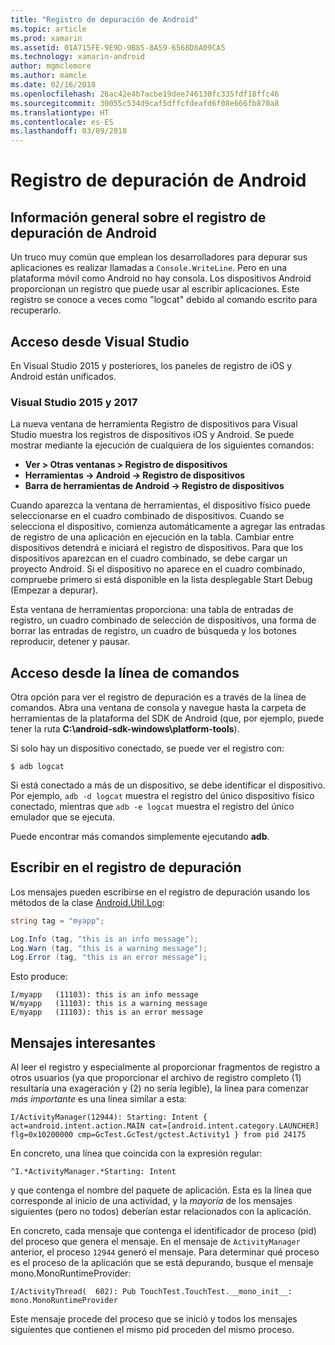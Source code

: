 ```yaml
---
title: "Registro de depuración de Android"
ms.topic: article
ms.prod: xamarin
ms.assetid: 01A715FE-9E9D-9B85-8A59-6568D8A09CA5
ms.technology: xamarin-android
author: mgmclemore
ms.author: mamcle
ms.date: 02/16/2018
ms.openlocfilehash: 26ac42e4b7acbe19dee746130fc335fdf18ffc46
ms.sourcegitcommit: 30055c534d9caf5dffcfdeafd6f08e666fb870a8
ms.translationtype: HT
ms.contentlocale: es-ES
ms.lasthandoff: 03/09/2018
---
```

# <a name="android-debug-log"></a>Registro de depuración de Android

## <a name="android-debug-log-overview"></a>Información general sobre el registro de depuración de Android

Un truco muy común que emplean los desarrolladores para depurar sus aplicaciones es realizar llamadas a `Console.WriteLine`. Pero en una plataforma móvil como Android no hay consola. Los dispositivos Android proporcionan un registro que puede usar al escribir aplicaciones. Este registro se conoce a veces como "logcat" debido al comando escrito para recuperarlo.

## <a name="accessing-from-visual-studio"></a>Acceso desde Visual Studio

En Visual Studio 2015 y posteriores, los paneles de registro de iOS y Android están unificados.

### <a name="visual-studio-2015--2017"></a>Visual Studio 2015 y 2017

La nueva ventana de herramienta Registro de dispositivos para Visual Studio muestra los registros de dispositivos iOS y Android. Se puede mostrar mediante la ejecución de cualquiera de los siguientes comandos: 

-   **Ver > Otras ventanas > Registro de dispositivos**
-   **Herramientas -> Android -> Registro de dispositivos**
-   **Barra de herramientas de Android -> Registro de dispositivos**

Cuando aparezca la ventana de herramientas, el dispositivo físico puede seleccionarse en el cuadro combinado de dispositivos. Cuando se selecciona el dispositivo, comienza automáticamente a agregar las entradas de registro de una aplicación en ejecución en la tabla. Cambiar entre dispositivos detendrá e iniciará el registro de dispositivos. Para que los dispositivos aparezcan en el cuadro combinado, se debe cargar un proyecto Android. Si el dispositivo no aparece en el cuadro combinado, compruebe primero si está disponible en la lista desplegable Start Debug (Empezar a depurar). 

Esta ventana de herramientas proporciona: una tabla de entradas de registro, un cuadro combinado de selección de dispositivos, una forma de borrar las entradas de registro, un cuadro de búsqueda y los botones reproducir, detener y pausar. 



## <a name="accessing-from-the-command-line"></a>Acceso desde la línea de comandos

Otra opción para ver el registro de depuración es a través de la línea de comandos. Abra una ventana de consola y navegue hasta la carpeta de herramientas de la plataforma del SDK de Android (que, por ejemplo, puede tener la ruta **C:\android-sdk-windows\platform-tools**). 

Si solo hay un dispositivo conectado, se puede ver el registro con:

```shell
$ adb logcat
```

Si está conectado a más de un dispositivo, se debe identificar el dispositivo. Por ejemplo, `adb -d logcat` muestra el registro del único dispositivo físico conectado, mientras que `adb -e logcat` muestra el registro del único emulador que se ejecuta. 

Puede encontrar más comandos simplemente ejecutando **adb**.



## <a name="writing-to-the-debug-log"></a>Escribir en el registro de depuración

Los mensajes pueden escribirse en el registro de depuración usando los métodos de la clase [Android.Util.Log](https://developer.xamarin.com/api/type/Android.Util.Log/): 

```csharp
string tag = "myapp";

Log.Info (tag, "this is an info message");
Log.Warn (tag, "this is a warning message");
Log.Error (tag, "this is an error message");
```

Esto produce:

```shell
I/myapp   (11103): this is an info message
W/myapp   (11103): this is a warning message
E/myapp   (11103): this is an error message
```


## <a name="interesting-messages"></a>Mensajes interesantes

Al leer el registro y especialmente al proporcionar fragmentos de registro a otros usuarios (ya que proporcionar el archivo de registro completo (1) resultaría una exageración y (2) no sería legible), la línea para comenzar *más importante* es una línea similar a esta:

```shell
I/ActivityManager(12944): Starting: Intent { act=android.intent.action.MAIN cat=[android.intent.category.LAUNCHER] flg=0x10200000 cmp=GcTest.GcTest/gctest.Activity1 } from pid 24175
```

En concreto, una línea que coincida con la expresión regular:

```shell
^I.*ActivityManager.*Starting: Intent
```

y que contenga el nombre del paquete de aplicación. Esta es la línea que corresponde al inicio de una actividad, y la *mayoría* de los mensajes siguientes (pero no todos) deberían estar relacionados con la aplicación. 

En concreto, cada mensaje que contenga el identificador de proceso (pid) del proceso que genera el mensaje. En el mensaje de `ActivityManager` anterior, el proceso `12944` generó el mensaje. Para determinar qué proceso es el proceso de la aplicación que se está depurando, busque el mensaje mono.MonoRuntimeProvider: 

```shell
I/ActivityThread(  602): Pub TouchTest.TouchTest.__mono_init__: mono.MonoRuntimeProvider
```

Este mensaje procede del proceso que se inició y todos los mensajes siguientes que contienen el mismo pid proceden del mismo proceso. 
